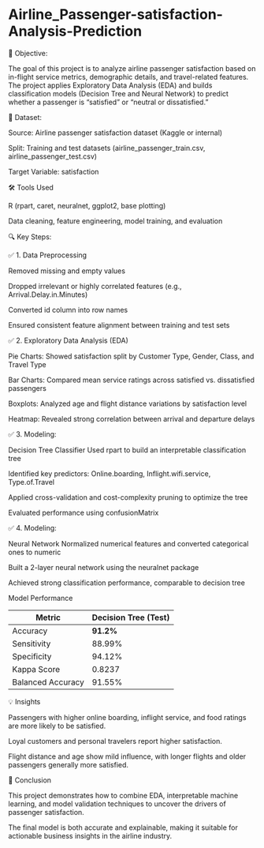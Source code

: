 # Airline_Passenger-satisfaction-Analysis-Prediction


📌 Objective:

The goal of this project is to analyze airline passenger satisfaction based on in-flight service metrics, demographic details, and travel-related features. The project applies Exploratory Data Analysis (EDA) and builds classification models (Decision Tree and Neural Network) to predict whether a passenger is “satisfied” or “neutral or dissatisfied.”


📁 Dataset:

Source: Airline passenger satisfaction dataset (Kaggle or internal)

Split: Training and test datasets (airline_passenger_train.csv, airline_passenger_test.csv)

Target Variable: satisfaction

🛠️ Tools Used

R (rpart, caret, neuralnet, ggplot2, base plotting)

Data cleaning, feature engineering, model training, and evaluation


🔍 Key Steps:


✅ 1. Data Preprocessing

Removed missing and empty values

Dropped irrelevant or highly correlated features (e.g., Arrival.Delay.in.Minutes)

Converted id column into row names

Ensured consistent feature alignment between training and test sets


✅ 2. Exploratory Data Analysis (EDA)

Pie Charts: Showed satisfaction split by Customer Type, Gender, Class, and Travel Type

Bar Charts: Compared mean service ratings across satisfied vs. dissatisfied passengers

Boxplots: Analyzed age and flight distance variations by satisfaction level

Heatmap: Revealed strong correlation between arrival and departure delays


✅ 3. Modeling: 

Decision Tree Classifier
Used rpart to build an interpretable classification tree

Identified key predictors: Online.boarding, Inflight.wifi.service, Type.of.Travel

Applied cross-validation and cost-complexity pruning to optimize the tree

Evaluated performance using confusionMatrix


✅ 4. Modeling:

Neural Network
Normalized numerical features and converted categorical ones to numeric

Built a 2-layer neural network using the neuralnet package

Achieved strong classification performance, comparable to decision tree


Model Performance

| Metric            | Decision Tree (Test) |
| ----------------- | -------------------- |
| Accuracy          | **91.2%**            |
| Sensitivity       | 88.99%               |
| Specificity       | 94.12%               |
| Kappa Score       | 0.8237               |
| Balanced Accuracy | 91.55%               |



💡 Insights

Passengers with higher online boarding, inflight service, and food ratings are more likely to be satisfied.

Loyal customers and personal travelers report higher satisfaction.

Flight distance and age show mild influence, with longer flights and older passengers generally more satisfied.


🧠 Conclusion


This project demonstrates how to combine EDA, interpretable machine learning, and model validation techniques to uncover the drivers of passenger satisfaction. 

The final model is both accurate and explainable, making it suitable for actionable business insights in the airline industry.
